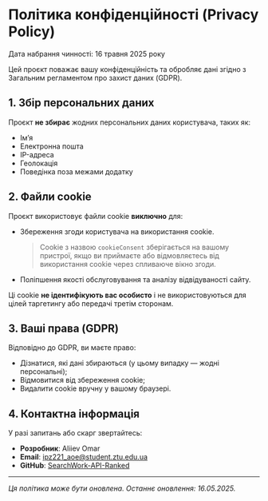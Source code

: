 # Політика конфіденційності (Privacy Policy)

Дата набрання чинності: 16 травня 2025 року

Цей проєкт поважає вашу конфіденційність та обробляє дані згідно з Загальним регламентом про захист даних (GDPR).

## 1. Збір персональних даних

Проєкт **не збирає** жодних персональних даних користувача, таких як:

- Ім’я
- Електронна пошта
- IP-адреса
- Геолокація
- Поведінка поза межами додатку

## 2. Файли cookie

Проєкт використовує файли cookie **виключно** для:

- Збереження згоди користувача на використання cookie.
  > Cookie з назвою `cookieConsent` зберігається на вашому пристрої, якщо ви приймаєте або відмовляєтесь від використання cookie через спливаюче вікно згоди.

- Поліпшення якості обслуговування та аналізу відвідуваності сайту.

Ці cookie **не ідентифікують вас особисто** і не використовуються для цілей таргетингу або передачі третім сторонам.

## 3. Ваші права (GDPR)

Відповідно до GDPR, ви маєте право:

- Дізнатися, які дані збираються (у цьому випадку — жодні персональні);
- Відмовитися від збереження cookie;
- Видалити cookie вручну у вашому браузері.

## 4. Контактна інформація

У разі запитань або скарг звертайтесь:

- **Розробник**: Aliiev Omar
- **Email**: ipz221_aoe@student.ztu.edu.ua
- **GitHub**: [SearchWork-API-Ranked](https://github.com/AlievOmar7729/SearchWork-API-Ranked)

---

_Ця політика може бути оновлена. Останнє оновлення: 16.05.2025._
